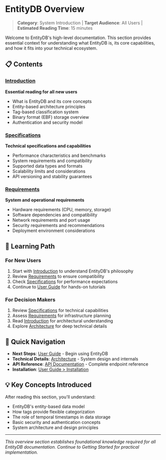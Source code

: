 # EntityDB Overview

> **Category**: System Introduction | **Target Audience**: All Users | **Estimated Reading Time**: 15 minutes

Welcome to EntityDB's high-level documentation. This section provides essential context for understanding what EntityDB is, its core capabilities, and how it fits into your technical ecosystem.

## 📋 Contents

### [Introduction](./01-introduction.md)
**Essential reading for all new users**
- What is EntityDB and its core concepts
- Entity-based architecture principles
- Tag-based classification system
- Binary format (EBF) storage overview
- Authentication and security model

### [Specifications](./02-specifications.md)
**Technical specifications and capabilities**
- Performance characteristics and benchmarks
- System requirements and compatibility
- Supported data types and formats
- Scalability limits and considerations
- API versioning and stability guarantees

### [Requirements](./03-requirements.md)
**System and operational requirements**
- Hardware requirements (CPU, memory, storage)
- Software dependencies and compatibility
- Network requirements and port usage
- Security requirements and recommendations
- Deployment environment considerations

## 🎯 Learning Path

### For New Users
1. Start with [Introduction](./01-introduction.md) to understand EntityDB's philosophy
2. Review [Requirements](./03-requirements.md) to ensure compatibility
3. Check [Specifications](./02-specifications.md) for performance expectations
4. Continue to [User Guide](../user-guide/) for hands-on tutorials

### For Decision Makers
1. Review [Specifications](./02-specifications.md) for technical capabilities
2. Assess [Requirements](./03-requirements.md) for infrastructure planning
3. Read [Introduction](./01-introduction.md) for architectural understanding
4. Explore [Architecture](../architecture/) for deep technical details

## 🔗 Quick Navigation

- **Next Steps**: [User Guide](../user-guide/) - Begin using EntityDB
- **Technical Details**: [Architecture](../architecture/) - System design and internals
- **API Reference**: [API Documentation](../api-reference/) - Complete endpoint reference
- **Installation**: [User Guide > Installation](../user-guide/01-installation.md)

## 💡 Key Concepts Introduced

After reading this section, you'll understand:
- EntityDB's entity-based data model
- How tags provide flexible categorization
- The role of temporal timestamps in data storage
- Basic security and authentication concepts
- System architecture and design principles

---

*This overview section establishes foundational knowledge required for all EntityDB documentation. Continue to Getting Started for practical implementation.*